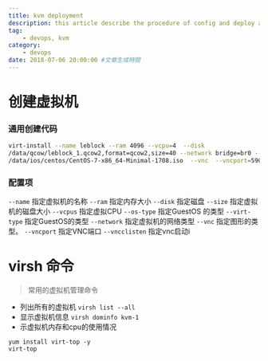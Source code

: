 ```yaml
---
title: kvm deployment
description: this article describe the procedure of config and deploy a kvm cluster.
tag:
    - devops, kvm
category:
    - devops
date: 2018-07-06 20:00:00 #文章生成時間
---
```


# 创建虚拟机

### 通用创建代码

```bash
virt-install --name leblock --ram 4096 --vcpu=4  --disk 
/data/qcow/leblock_1.qcow2,format=qcow2,size=40 --network bridge=br0 --os-type=linux --virt-type=kvm  --cdrom 
/data/ios/centos/CentOS-7-x86_64-Minimal-1708.iso  --vnc  --vncport=5901  --vnclisten=0.0.0.0
```

### 配置项

```--name``` 指定虚拟机的名称 
```--ram```  指定内存大小 
```--disk``` 指定磁盘 
```--size``` 指定虚拟机的磁盘大小 
```--vcpus``` 指定虚拟CPU 
```--os-type``` 指定GuestOS 的类型 
```--virt-type``` 指定GuestOS的类型 
```--network``` 指定虚拟机的网络类型 
```--vnc``` 指定图形的类型。
```--vncport``` 指定VNC端口 
```--vncclisten``` 指定vnc启动i

# virsh 命令

> 常用的虚拟机管理命令

- 列出所有的虚拟机
``` virsh list --all ```
- 显示虚拟机信息
``` virsh dominfo kvm-1 ```
- 示虚拟机内存和cpu的使用情况
``` 
yum install virt-top -y
virt-top
```